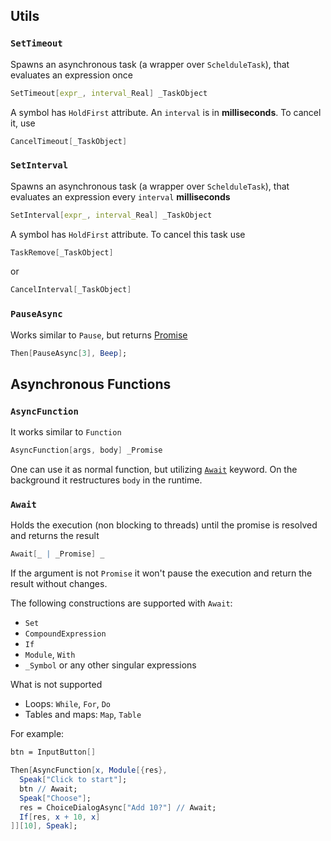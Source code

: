 ## Utils

### `SetTimeout`
Spawns an asynchronous task (a wrapper over `SchelduleTask`), that evaluates an expression once
```mathematica
SetTimeout[expr_, interval_Real] _TaskObject
```
A symbol has `HoldFirst` attribute. An `interval` is in __milliseconds__. To cancel it, use
```mathematica
CancelTimeout[_TaskObject]
```


### `SetInterval`
Spawns an asynchronous task (a wrapper over `SchelduleTask`), that evaluates an expression every `interval` __milliseconds__
```mathematica
SetInterval[expr_, interval_Real] _TaskObject
```
A symbol has `HoldFirst` attribute. To cancel this task use

```mathematica
TaskRemove[_TaskObject]
```
or

```mathematica
CancelInterval[_TaskObject]
```

### `PauseAsync`
Works similar to `Pause`, but returns [Promise](frontend/Reference/Misc/Promise.md)

```mathematica
Then[PauseAsync[3], Beep];
```


## Asynchronous Functions

### `AsyncFunction`
It works similar to `Function`

```mathematica
AsyncFunction[args, body] _Promise
```

One can use it as normal function, but utilizing [`Await`](#`Await`) keyword. On the background it restructures `body` in the runtime. 

### `Await`
Holds the execution (non blocking to threads) until the promise is resolved and returns the result

```mathematica
Await[_ | _Promise] _
```

If the argument is not `Promise` it won't pause the execution and return the result without changes.

The following constructions are supported with `Await`:

- `Set`
- `CompoundExpression`
- `If` 
- `Module`, `With`
- `_Symbol` or any other singular expressions

What is not supported

- Loops: `While`, `For`, `Do`
- Tables and maps: `Map`, `Table`

For example:

```mathematica
btn = InputButton[]

Then[AsyncFunction[x, Module[{res},
  Speak["Click to start"];
  btn // Await;
  Speak["Choose"];
  res = ChoiceDialogAsync["Add 10?"] // Await;
  If[res, x + 10, x] 
]][10], Speak];

```